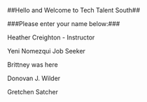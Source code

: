 ##Hello and Welcome to Tech Talent South##

###Please enter your name below:###


Heather Creighton - Instructor

Yeni Nomezqui Job Seeker




Brittney was here



Donovan J. Wilder


Gretchen Satcher


